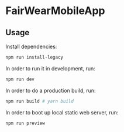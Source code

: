 # FairWearMobileApp

## Usage

Install dependencies:

```bash
npm run install-legacy
```

In order to run it in development, run:

```bash
npm run dev 
```

In order to do a production build, run:

```bash
npm run build # yarn build
```

In order to boot up local static web server, run:
```bash
npm run preview
```
